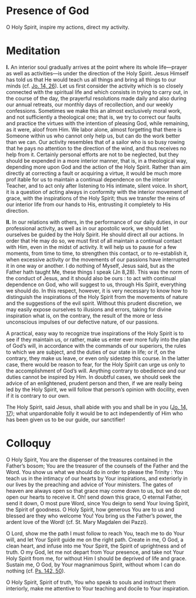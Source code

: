 # Presence of God

O Holy Spirit, inspire my actions, direct my activity.

# Meditation

**I.** An interior soul gradually arrives at the point where its whole life—prayer as well as activities—is under the direction of the Holy Spirit. Jesus Himself has told us that He would teach us all things and bring all things to our minds (cf. [Jo. 14, 26](https://vulgata.online/bible/Jo.14?ed=DR2&vfn=DR2.Jo.14.26:vs)). Let us first consider the activity which is so closely connected with the spiritual life and which consists in trying to carry out, in the course of the day, the prayerful resolutions made daily and also during our annual retreats, our monthly days of recollection, and our weekly confessions. Sometimes we make this an almost exclusively moral work, and not sufficiently a theological one; that is, we try to correct our faults and practice the virtues with the intention of pleasing God, while remaining, as it were, aloof from Him. We labor alone, almost forgetting that there is Someone within us who cannot only help us, but can do the work better than we can. Our activity resembles that of a sailor who is so busy rowing that he pays no attention to the direction of the wind, and thus receives no help from it. Certainly personal efforts are not to be neglected, but they should be expended in a more interior manner, that is, in a theological way, depending more upon God and the action of the Holy Spirit. Rather than aim directly at correcting a fault or acquiring a virtue, it would be much more prof itable for us to maintain a continual dependence on the interior Teacher, and to act only after listening to His intimate, silent voice. In short, it is a question of acting always in conformity with the interior movement of grace, with the inspirations of the Holy Spirit; thus we transfer the reins of our interior life from our hands to His, entrusting it completely to His direction.

**II.** In our relations with others, in the performance of our daily duties, in our professional activity, as well as in our apostolic work, we should let ourselves be guided by the Holy Spirit. He should direct all our actions. In order that He may do so, we must first of all maintain a continual contact with Him, even in the midst of activity. It will help us to pause for a few moments, from time to time, to strengthen this contact, or to re-establish it, when excessive activity or the movements of our passions have interrupted it in one way or another. I do nothing of Myself, Jesus said, but as the Father hath taught Me, these things I speak (Jn 8,28). This was the norm of the conduct of Jesus, and it should also be ours : to act with continual dependence on God, who will suggest to us, through His Spirit, everything we should do. In this respect, however, it is very necessary to know how to distinguish the inspirations of the Holy Spirit from the movements of nature and the suggestions of the evil spirit. Without this prudent discretion, we may easily expose ourselves to illusions and errors, taking for divine inspiration what is, on the contrary, the result of the more or less unconscious impulses of our defective nature, of our passions.

A practical, easy way to recognize true inspirations of the Holy Spirit is to see if they maintain us, or rather, make us enter ever more fully into the plan of God’s will, in accordance with the commands of our superiors, the rules to which we are subject, and the duties of our state in life; or if, on the contrary, they make us leave, or even only sidestep this course. In the latter case, there would be reason to fear, for the Holy Spirit can urge us only to the accomplishment of God’s will. Anything contrary to obedience and our duties cannot be inspired by Him. In doubtful cases, we should seek the advice of an enlightened, prudent person and then, if we are really being led by the Holy Spirit, we will follow that person’s opinion with docility, even if it is contrary to our own.

The Holy Spirit, said Jesus, shall abide with you and shall be in you ([Jo. 14, 17](https://vulgata.online/bible/Jo.14?ed=DR2&vfn=DR2.Jo.14.17:vs)); what unpardonable folly it would be to act independently of Him who has been given us to be our guide, our sanctifier!

# Colloquy

O Holy Spirit, You are the dispenser of the treasures contained in the Father’s bosom; You are the treasurer of the counsels of the Father and the Word. You show us what we should do in order to please the Trinity : You teach us in the intimacy of our hearts by Your inspirations, and exteriorly in our lives by the preaching and advice of Your ministers. The gates of heaven are always open so that grace may come down to us, but we do not open our hearts to receive it. Oh! send down this grace, O eternal Father, send it down, O most pure Word, since You deign to send Your loving Spirit, the Spirit of goodness. O Holy Spirit, how generous You are to us and blessed are they who welcome You! You bring us the Father’s power, the ardent love of the Word! (cf. St. Mary Magdalen dei Pazzi).

O Lord, show me the path I must follow to reach You, teach me to do Your will, and let Your Spirit guide me on the right path. Create in me, O God, a clean heart, and infuse into me Your Spirit, the Spirit of uprightness and of truth. O my God, let me not depart from Your presence, and take not Your Holy Spirit from me, for without Him I should be deprived of life and grace. Sustain me, O God, by Your magnanimous Spirit, without whom I can do nothing (cf. [Ps. 142, 50](https://vulgata.online/bible/Ps.142?ed=DR2&vfn=DR2.Ps.142.50:vs)).

O Holy Spirit, Spirit of truth, You who speak to souls and instruct them interiorly, make me attentive to Your teaching and docile to Your inspiration.
